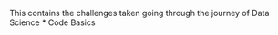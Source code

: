 
This contains the challenges taken going through the journey of Data Science
        * Code Basics
